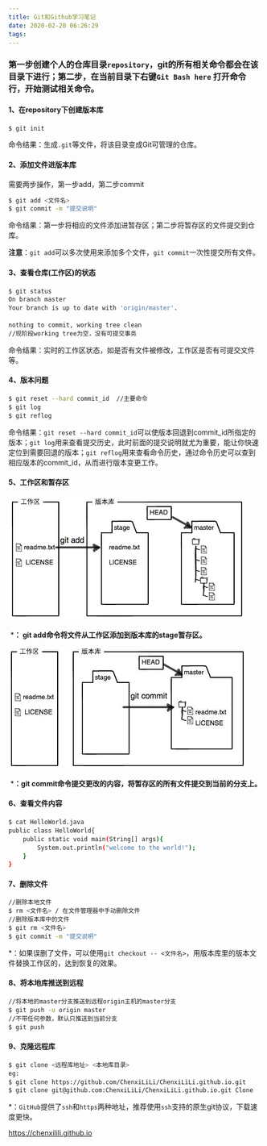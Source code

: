 ```yaml
---
title: Git和Github学习笔记
date: 2020-02-20 06:26:29
tags:
---
```


### 第一步创建个人的仓库目录`repository`，git的所有相关命令都会在该目录下进行；第二步，在当前目录下右键`Git Bash here` 打开命令行，开始测试相关命令。

#### 1、在repository下创建版本库

```bash
$ git init
```

命令结果：生成`.git`等文件，将该目录变成Git可管理的仓库。

#### 2、添加文件进版本库

需要两步操作，第一步add，第二步commit

```bash
$ git add <文件名>
$ git commit -m "提交说明"
```

命令结果：第一步将相应的文件添加进暂存区；第二步将暂存区的文件提交到仓库。

**注意**：`git add`可以多次使用来添加多个文件，`git commit`一次性提交所有文件。

#### 3、查看仓库(工作区)的状态

```bash
$ git status
On branch master
Your branch is up to date with 'origin/master'.

nothing to commit, working tree clean
//现阶段working tree为空，没有可提交事务
```

命令结果：实时的工作区状态，如是否有文件被修改，工作区是否有可提交文件等。

#### 4、版本问题

```bash
$ git reset --hard commit_id  //主要命令
$ git log
$ git reflog
```

命令结果：`git reset --hard commit_id`可以使版本回退到commit_id所指定的版本；`git log`用来查看提交历史，此时前面的提交说明就尤为重要，能让你快速定位到需要回退的版本；`git reflog`用来查看命令历史，通过命令历史可以查到相应版本的commit_id，从而进行版本变更工作。

#### 5、工作区和暂存区

![git-add](/images/gitadd.png)

​		***：  git add命令将文件从工作区添加到版本库的stage暂存区。**

![git-commit](/images/gitcommit.png)

​		 ***：git commit命令提交更改的内容，将暂存区的所有文件提交到当前的分支上。**

#### 6、查看文件内容

```bash
$ cat HelloWorld.java
public class HelloWorld{
	public static void main(String[] args){
		System.out.println("welcome to the world!");
    }
}
```

#### 7、删除文件

```bash
//删除本地文件
$ rm <文件名> / 在文件管理器中手动删除文件
//删除版本库中的文件
$ git rm <文件名>		
$ git commit -m "提交说明"
```

*：如果误删了文件，可以使用`git checkout -- <文件名>`，用版本库里的版本文件替换工作区的，达到恢复的效果。

#### 8、将本地库推送到远程

```bash
//将本地的master分支推送到远程origin主机的master分支
$ git push -u origin master 
//不带任何参数，默认只推送到当前分支
$ git push	
```

#### 9、克隆远程库

```bash
$ git clone <远程库地址> <本地库目录>
eg:
$ git clone https://github.com/ChenxiLiLi/ChenxiLiLi.github.io.git     Clone
$ git clone git@github.com:ChenxiLiLi/ChenxiLiLi.github.io.git Clone
```

*：`GitHub`提供了`ssh`和`https`两种地址，推荐使用`ssh`支持的原生git协议，下载速度更快。



https://chenxilili.github.io

